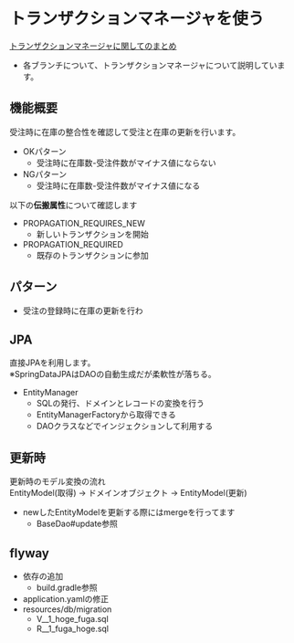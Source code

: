 # トランザクションマネージャを使う

[トランザクションマネージャに関してのまとめ](https://volkruss.com/?p=2420)

* 各ブランチについて、トランザクションマネージャについて説明しています。

## 機能概要

受注時に在庫の整合性を確認して受注と在庫の更新を行います。
* OKパターン
  * 受注時に在庫数-受注件数がマイナス値にならない
* NGパターン
  * 受注時に在庫数-受注件数がマイナス値になる
  

以下の**伝搬属性**について確認します

* PROPAGATION_REQUIRES_NEW
  * 新しいトランザクションを開始
* PROPAGATION_REQUIRED
  * 既存のトランザクションに参加

## パターン

* 受注の登録時に在庫の更新を行わ

## JPA

直接JPAを利用します。  
※SpringDataJPAはDAOの自動生成だが柔軟性が落ちる。

* EntityManager
  * SQLの発行、ドメインとレコードの変換を行う
  * EntityManagerFactoryから取得できる
  * DAOクラスなどでインジェクションして利用する
  
## 更新時

更新時のモデル変換の流れ  
EntityModel(取得) → ドメインオブジェクト → EntityModel(更新)

* newしたEntityModelを更新する際にはmergeを行ってます
  * BaseDao#update参照


## flyway

* 依存の追加
  * build.gradle参照
* application.yamlの修正
* resources/db/migration
  * V__1_hoge_fuga.sql
  * R__1_fuga_hoge.sql
